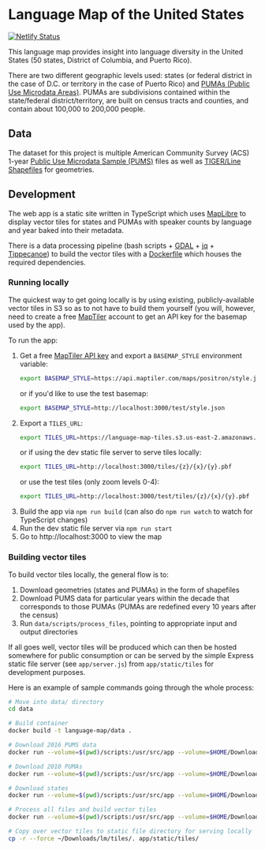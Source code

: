 # Language Map of the United States
[![Netlify Status](https://api.netlify.com/api/v1/badges/10213b7f-0e91-4247-ade2-48b7d3dfcf5e/deploy-status)](https://app.netlify.com/sites/sweet-dodol-bd59bc/deploys)

This language map provides insight into language diversity in the United States (50 states, District of Columbia, and Puerto Rico).

There are two different geographic levels used: states (or federal district in the case of D.C. or territory in the case of Puerto Rico) and [PUMAs (Public Use Microdata Areas)](https://www.census.gov/geo/reference/puma.html). PUMAs are subdivisions contained within the state/federal district/territory, are built on census tracts and counties, and contain about 100,000 to 200,000 people.

## Data

The dataset for this project is multiple American Community Survey (ACS) 1-year [Public Use Microdata Sample (PUMS)](https://www.census.gov/programs-surveys/acs/microdata.html) files as well as [TIGER/Line Shapefiles](https://www.census.gov/geographies/mapping-files/time-series/geo/tiger-line-file.html) for geometries.

## Development

The web app is a static site written in TypeScript which uses [MapLibre](https://maplibre.org/) to display vector tiles for states and PUMAs with speaker counts by language and year baked into their metadata.

There is a data processing pipeline (bash scripts + [GDAL](https://gdal.org/) + [jq](https://stedolan.github.io/jq/) + [Tippecanoe](https://github.com/mapbox/tippecanoe)) to build the vector tiles with a [Dockerfile](./data/Dockerfile) which houses the required dependencies. 

### Running locally

The quickest way to get going locally is by using existing, publicly-available vector tiles in S3 so as to not have to build them yourself (you will, however, need to create a free [MapTiler](https://www.maptiler.com/) account to get an API key for the basemap used by the app).

To run the app:

1. Get a free [MapTiler API key](https://cloud.maptiler.com/account/keys/) and export a `BASEMAP_STYLE` environment variable:
    ```bash
    export BASEMAP_STYLE=https://api.maptiler.com/maps/positron/style.json?key=<your_api_key_here>
    ```
    or if you'd like to use the test basemap:
    ```bash
    export BASEMAP_STYLE=http://localhost:3000/test/style.json
    ```
1. Export a `TILES_URL`:
    ```bash
    export TILES_URL=https://language-map-tiles.s3.us-east-2.amazonaws.com/{z}/{x}/{y}.pbf
    ```
    or if using the dev static file server to serve tiles locally:
    ```bash
    export TILES_URL=http://localhost:3000/tiles/{z}/{x}/{y}.pbf
    ```
    or use the test tiles (only zoom levels 0-4):
    ```bash
    export TILES_URL=http://localhost:3000/test/tiles/{z}/{x}/{y}.pbf
    ```
1. Build the app via `npm run build` (can also do `npm run watch` to watch for TypeScript changes)
1. Run the dev static file server via `npm run start`
1. Go to http://localhost:3000 to view the map

### Building vector tiles

To build vector tiles locally, the general flow is to:

1. Download geometries (states and PUMAs) in the form of shapefiles
1. Download PUMS data for particular years within the decade that corresponds to those PUMAs (PUMAs are redefined every 10 years after the census)
1. Run `data/scripts/process_files`, pointing to appropriate input and output directories

If all goes well, vector tiles will be produced which can then be hosted somewhere for public consumption or can be served by the simple Express static file server (see `app/server.js`) from `app/static/tiles` for development purposes.

Here is an example of sample commands going through the whole process:

```bash
# Move into data/ directory
cd data

# Build container
docker build -t language-map/data .

# Download 2016 PUMS data
docker run --volume=$(pwd)/scripts:/usr/src/app --volume=$HOME/Downloads/lm:/tmp language-map/data bash -c "./download_pums https://www2.census.gov/programs-surveys/acs/data/pums/2016/1-Year/ /tmp/pums/2016"

# Download 2010 PUMAs
docker run --volume=$(pwd)/scripts:/usr/src/app --volume=$HOME/Downloads/lm:/tmp language-map/data bash -c "./download_pumas https://www2.census.gov/geo/tiger/TIGER2020/PUMA/ /tmp/shapefiles/"

# Download states
docker run --volume=$(pwd)/scripts:/usr/src/app --volume=$HOME/Downloads/lm:/tmp language-map/data bash -c "./download_states https://www2.census.gov/geo/tiger/TIGER2020/STATE/ /tmp/shapefiles/"

# Process all files and build vector tiles
docker run --volume=$(pwd)/scripts:/usr/src/app --volume=$HOME/Downloads/lm:/tmp language-map/data bash -c "./process_files /tmp/pums /tmp/shapefiles /tmp/tiles"

# Copy over vector tiles to static file directory for serving locally
cp -r --force ~/Downloads/lm/tiles/. app/static/tiles/
```

